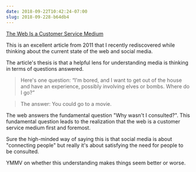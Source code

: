 ```yaml
---
date: 2018-09-22T10:42:24-07:00
slug: 2018-09-228-b64db4
---
```


[The Web Is a Customer Service Medium](http://www.ftrain.com/wwic.html "The Web Is a Customer Service Medium")

This is an excellent article from 2011 that I recently rediscovered while thinking about the current state of the web and social media.

The article's thesis is that a helpful lens for understanding media is thinking in terms of questions answered.

> Here's one question: “I'm bored, and I want to get out of the house and have an experience, possibly involving elves or bombs. Where do I go?”

> The answer: You could go to a movie.

The web answers the fundamental question "Why wasn't I consulted?". This fundamental question leads to the realization that the web is a customer service medium first and foremost.

Sure the high-minded way of saying this is that social media is about "connecting people" but really it's about satisfying the need for people to be consulted.

YMMV on whether this understanding makes things seem better or worse.